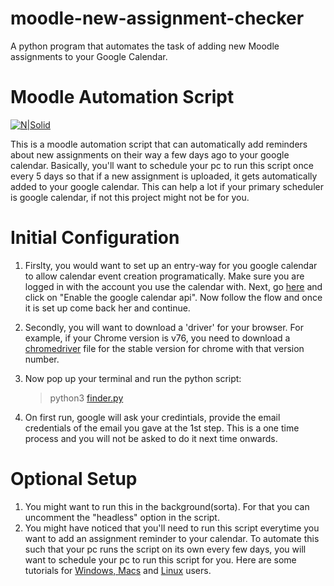 # moodle-new-assignment-checker
A python program that automates the task of adding new Moodle assignments to your Google Calendar.

# Moodle Automation Script

[![N|Solid](https://www.seleniumhq.org/images/big-logo.png)](https://micronaut.io/)

This is a moodle automation script that can automatically add reminders about new assignments on their way a few days ago to your google calendar.
Basically, you'll want to schedule your pc to run this script once every 5 days so that if a new assignment is uploaded, it gets automatically added to your google calendar. This can help a lot if your primary scheduler is google calendar, if not this project might not be for you.

# Initial Configuration
1. Firslty, you would want to set up an entry-way for you google calendar to allow calendar event creation programatically. Make sure you are logged in with the account you use the calendar with. Next, go [here](https://developers.google.com/calendar/quickstart/python) and click on "Enable the google calendar api". Now follow the flow and once it is set up come back her and continue.

2. Secondly, you will want to download a 'driver' for your browser. For example, if your Chrome version is v76, you need to download a [chromedriver](https://chromedriver.chromium.org/) file for the stable version for chrome with that version number.

3. Now pop up your terminal and run the python script:
    >python3 [finder.py](https://github.com/Naman1997/moodle-new-assignment-checker/blob/master/finder.py)

4. On first run, google will ask your credintials, provide the email credentials of the email you gave at the 1st step. This is a one time process and you will not be asked to do it next time onwards.

# Optional Setup
1. You might want to run this in the background(sorta). For that you can uncomment the "headless" option in the script.
2. You might have noticed that you'll need to run this script everytime you want to add an assignment reminder to your calendar. To automate this such that your pc runs the script on its own every few days, you will want to schedule your pc to run this script for you. Here are some tutorials for [Windows, Macs](https://martechwithme.com/schedule-python-scripts-windows-mac/) and [Linux](https://medium.com/@gavinwiener/how-to-schedule-a-python-script-cron-job-dea6cbf69f4e) users.
